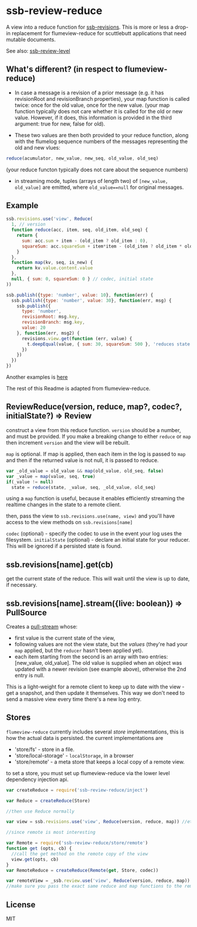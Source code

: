 # ssb-review-reduce

A view into a reduce function for [ssb-revisions](https://github.com/regular/ssb-revisions).
This is more or less a drop-in replacement for flumeview-reduce for scuttlebutt applications that need mutable documents.

See also: [ssb-review-level](https://github.com/regular/ssb-review-level)

## What's different? (in respect to flumeview-reduce)

- In case a message is a revision of a prior message (e.g. it has revisionRoot and revisionBranch properties), your map function is called twice: once for the old value, once for the new value. (your map function typically does not care whether it is called for the old or new value. However, if it does, this information is provided in the third argument: true for new, false for old).

- These two values are then both provided to your reduce function, along with the flumelog sequence numbers of the messages representing the old and new vlues: 

``` js
reduce(acumulator, new_value, new_seq, old_value, old_seq)
```

(your reduce functon typically does not care about the sequence numbers)

- in streaming mode, tuples (arrays of length two) of `[new_value, old_value]` are emitted, where `old_value==null` for original messages.

## Example

``` js
ssb.revisions.use('view', Reduce(
  1, // version
  function reduce(acc, item, seq, old_item, old_seq) {
    return {
      sum: acc.sum + item - (old_item ? old_item : 0),
      squareSum: acc.squareSum + item*item - (old_item ? old_item * old_item : 0)
    }
  },
  function map(kv, seq, is_new) {
    return kv.value.content.value
  },
  null, { sum: 0, squareSum: 0 } // codec, initial state
))

ssb.publish({type: 'number', value: 10}, function(err) {
  ssb.publish({type: 'number', value: 30}, function(err, msg) {
    ssb.publish({
      type: 'number',
      revisionRoot: msg.key,
      revisionBranch: msg.key,
      value: 20
    }, function(err, msg2) {
      revisions.view.get(function (err, value) {
        t.deepEqual(value, { sum: 30, squareSum: 500 }, 'reduces state')
      })
    })
  })
})
```

Another examples is [here](https://github.com/regular/ssb-revisions/blob/master/indexes/stats.js)

The rest of this Readme is adapted from flumeview-reduce.

## ReviewReduce(version, reduce, map?, codec?, initialState?) => Review

construct a view from this reduce function. `version` should be a number,
and must be provided. If you make a breaking change to either `reduce` or `map`
then increment `version` and the view will be rebuilt.

`map` is optional. If map is applied, then each item in the log is passed to `map`
and then if the returned value is not null, it is passed to reduce.

``` js
var _old_value = old_value && map(old_value, old_seq, false)
var _value = map(value, seq, true)
if(_value != null)
  state = reduce(state, _value, seq, _old_value, old_seq)
```

using a `map` function is useful, because it enables efficiently streaming the realtime
changes in the state to a remote client.

then, pass the view to `ssb.revisions.use(name, view)`
and you'll have access to the view methods on `ssb.revisions[name]`

`codec` (optional) - specify the codec to use in the event your log uses the filesystem.
`initialState` (optional) - declare an initial state for your reducer. This will be ignored if a persisted state is found.

## ssb.revisions[name].get(cb)

get the current state of the reduce. This will wait until the view is up to date, if necessary.

## ssb.revisions[name].stream({live: boolean}) => PullSource

Creates a [pull-stream](https://github.com/pull-stream/pull-stream) whose:
- first value is the current state of the view,
- following values are not the view state, but the _values_ (they're had your `map` applied, but the `reducer` hasn't been applied yet).
- each item starting from the second is an array with two entries: [new_value, old_value]. The old value is supplied when an object was updated with a newer revision (see example above), otherwise the 2nd entry is null.

This is a light-weight for a remote client to keep up to date with the view - get a snapshot, and then update it themselves. This way we don't need to send a massive view every time there's a new log entry.

## Stores

`flumeview-reduce` currently includes several _store_ implementations,
this is how the actual data is persisted. the current implementations are

* 'store/fs' - store in a file.
* 'store/local-storage' - `localStorage`, in a browser
* 'store/remote' - a meta store that keeps a local copy of a remote view.

to set a store, you must set up flumeview-reduce via the lower level dependency injection api.

``` js
var createReduce = require('ssb-review-reduce/inject')

var Reduce = createReduce(Store)

//then use Reduce normally

var view = ssb.revisions.use('view', Reduce(version, reduce, map)) //etc

//since remote is most interesting

var Remote = require('ssb-review-reduce/store/remote')
function get (opts, cb) {
  //call the get method on the remote copy of the view
  view.get(opts, cb)
}
var RemoteReduce = createReduce(Remote(get, Store, codec))

var remoteView = _ssb.review.use('view', Reduce(version, reduce, map)) //etc
//make sure you pass the exact same reduce and map functions to the remote view!
```

## License

MIT

